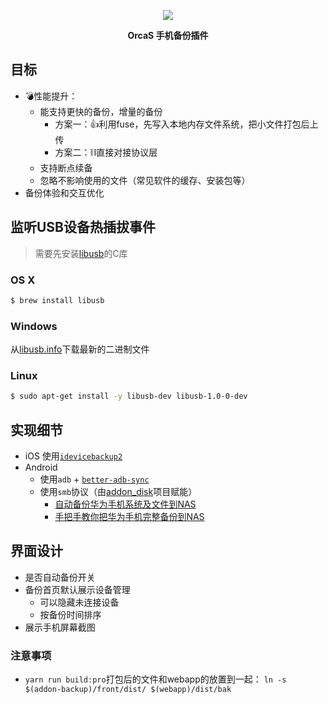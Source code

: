 <p align="center">
  <a href="https://orcastor.github.io/doc/">
    <img src="https://orcastor.github.io/doc/logo.svg">
  </a>
</p>

<p align="center"><strong>OrcaS 手机备份插件</strong></p>

## 目标

- 💣性能提升：
  - 能支持更快的备份，增量的备份
    - 方案一：👍利用fuse，先写入本地内存文件系统，把小文件打包后上传
    - 方案二：⛓直接对接协议层
  - 支持断点续备
  - 忽略不影响使用的文件（常见软件的缓存、安装包等）
- 备份体验和交互优化

## 监听USB设备热插拔事件

> 需要先安装[libusb](https://github.com/gotmc/libusb)的C库

### OS X

```bash
$ brew install libusb
```

### Windows

从[libusb.info](https://libusb.info)下载最新的二进制文件

### Linux

```bash
$ sudo apt-get install -y libusb-dev libusb-1.0-0-dev
```

## 实现细节

- iOS 使用[`idevicebackup2`](https://github.com/libimobiledevice/libimobiledevice)
- Android
  - 使用`adb` + [`better-adb-sync`](https://github.com/jb2170/better-adb-sync)
  - 使用`smb`协议（由[addon_disk](https://github.com/orcastor/addon-disk)项目赋能）
    - [自动备份华为手机系统及文件到NAS](https://www.oureiq.top:8812/2023/02/09/%E8%87%AA%E5%8A%A8%E5%A4%87%E4%BB%BD%E5%8D%8E%E4%B8%BA%E6%89%8B%E6%9C%BA%E7%B3%BB%E7%BB%9F%E5%8F%8A%E6%96%87%E4%BB%B6%E5%88%B0nas/)
    - [手把手教你把华为手机完整备份到NAS](https://www.cnblogs.com/djd66/p/16635579.html)

## 界面设计

- 是否自动备份开关
- 备份首页默认展示设备管理
  - 可以隐藏未连接设备
  - 按备份时间排序
- 展示手机屏幕截图

### 注意事项 

- `yarn run build:pro`打包后的文件和webapp的放置到一起：
`ln -s $(addon-backup)/front/dist/ $(webapp)/dist/bak`
